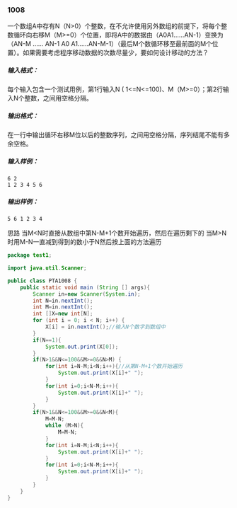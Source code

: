 ### 1008
一个数组A中存有N（N>0）个整数，在不允许使用另外数组的前提下，将每个整数循环向右移M（M>=0）个位置，即将A中的数据由（A0A1……AN-1）变换为（AN-M …… AN-1 A0 A1……AN-M-1）（最后M个数循环移至最前面的M个位置）。如果需要考虑程序移动数据的次数尽量少，要如何设计移动的方法？
##### 输入格式：
每个输入包含一个测试用例，第1行输入N ( 1<=N<=100)、M（M>=0）；第2行输入N个整数，之间用空格分隔。  
##### 输出格式：  
在一行中输出循环右移M位以后的整数序列，之间用空格分隔，序列结尾不能有多余空格。   
##### 输入样例：  
`6 2`  
`1 2 3 4 5 6`  
##### 输出样例：  
`5 6 1 2 3 4`  

思路 当M<N时直接从数组中第N-M+1个数开始遍历，然后在遍历剩下的
当M>N时用M-N一直减到得到的数小于N然后按上面的方法遍历  
```java
package test1;

import java.util.Scanner;

public class PTA1008 {
    public static void main (String [] args){
        Scanner in=new Scanner(System.in);
        int N=in.nextInt();
        int M=in.nextInt();
        int []X=new int[N];
        for (int i = 0; i < N; i++) {
            X[i] = in.nextInt();//输入N个数字到数组中
        }
        if(N==1){
            System.out.print(X[0]);
        }
        if(N>1&&N<=100&&M>=0&&N>M) {
            for(int i=N-M;i<N;i++){//从第N-M+1个数开始遍历
                System.out.print(X[i]+" ");
            }
            for(int i=0;i<N-M;i++){
                System.out.print(X[i]+" ");
            }
        }
        if(N>1&&N<=100&&M>=0&&N<M){
            M=M-N;
            while (M>N){
                M=M-N;
            }
            for(int i=N-M;i<N;i++){
                System.out.print(X[i]+" ");
            }
            for(int i=0;i<N-M;i++){
                System.out.print(X[i]+" ");
            }
        }
    }
}

```
